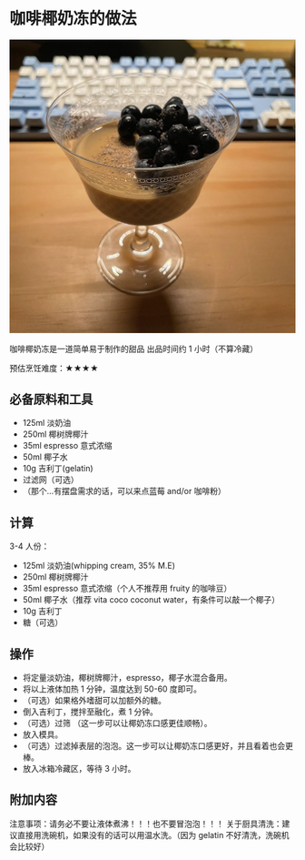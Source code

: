 # 咖啡椰奶冻的做法

![咖啡椰奶冻](./咖啡椰奶冻.png)

咖啡椰奶冻是一道简单易于制作的甜品 出品时间约 1 小时（不算冷藏）

预估烹饪难度：★★★★

## 必备原料和工具

- 125ml 淡奶油
- 250ml 椰树牌椰汁
- 35ml espresso 意式浓缩
- 50ml 椰子水
- 10g 吉利丁(gelatin)
- 过滤网（可选）
- （那个...有摆盘需求的话，可以来点蓝莓 and/or 咖啡粉）

## 计算

3-4 人份：

- 125ml 淡奶油(whipping cream, 35% M.E)
- 250ml 椰树牌椰汁
- 35ml espresso 意式浓缩（个人不推荐用 fruity 的咖啡豆）
- 50ml 椰子水（推荐 vita coco coconut water，有条件可以敲一个椰子）
- 10g 吉利丁
- 糖（可选）

## 操作

- 将定量淡奶油，椰树牌椰汁，espresso，椰子水混合备用。
- 将以上液体加热 1 分钟，温度达到 50-60 度即可。
- （可选）如果格外嗜甜可以加额外的糖。
- 倒入吉利丁，搅拌至融化，煮 1 分钟。
- （可选）过筛 （这一步可以让椰奶冻口感更佳顺畅）。
- 放入模具。
- （可选）过滤掉表层的泡泡。这一步可以让椰奶冻口感更好，并且看着也会更棒。
- 放入冰箱冷藏区，等待 3 小时。

## 附加内容

注意事项：请务必不要让液体煮沸！！！也不要冒泡泡！！！
关于厨具清洗：建议直接用洗碗机，如果没有的话可以用温水洗。（因为 gelatin 不好清洗，洗碗机会比较好）


